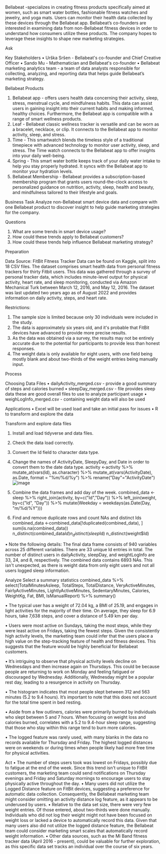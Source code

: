 Bellabeat 
-specializes in creating fitness products specifically aimed at women, such as smart water bottles, fashionable fitness watches and jewelry, and yoga mats. Users can monitor their health data collected by these devices through the Bellabeat app. Bellabeat’s co-founders are interested in examining data from non-Bellabeat fitness devices in order to understand how consumers utilize these products. The company hopes to leverage these insights to shape new marketing strategies.

Ask

Key Stakeholders
•	Urška Sršen - Bellabeat's co-founder and Chief Creative Officer
•	Sando Mu - Mathematician and Bellabeat's co-founder
•	Bellabeat marketing analytics team - a team of data analysts responsible for collecting, analyzing, and reporting data that helps guide Bellabeat’s marketing strategy.

Bellabeat Products
1.	Bellabeat app - offers users health data concerning their activity, sleep, stress, menstrual cycle, and mindfulness habits. This data can assist users in gaining insight into their current habits and making informed, healthy choices. Furthermore, the Bellabeat app is compatible with a range of smart wellness products.
2.	Leaf -  Bellabeat classic wellness tracker is versatile and can be worn as a bracelet, necklace, or clip. It connects to the Bellabeat app to monitor activity, sleep, and stress.
3.	Time - This smartwatch blends the timeless style of a traditional timepiece with advanced technology to monitor user activity, sleep, and stress. The Time watch connects to the Bellabeat app to offer insights into your daily well-being.
4.	Spring - This smart water bottle keeps track of your daily water intake to help you stay properly hydrated. It syncs with the Bellabeat app to monitor your hydration levels.
5.	Bellabeat Membership - Bellabeat provides a subscription-based membership program that grants users round-the-clock access to personalized guidance on nutrition, activity, sleep, health and beauty, and mindfulness tailored to their lifestyle and goals.

Business Task
Analyze non-Bellabeat smart device data and compare with one Bellabeat product to discover insight to help guide marketing strategies for the company.

Questions
1.	What are some trends in smart device usage?
2.	How could these trends apply to Bellabeat customers?
3.	How could these trends help influence Bellabeat marketing strategy?
  
Preparation

Data Source:
FitBit Fitness Tracker Data can be found on Kaggle, split into 18 CSV files. The dataset comprises smart health data from personal fitness trackers for thirty Fitbit users. This data was gathered through a survey of personal tracker data, which includes minute-level output for physical activity, heart rate, and sleep monitoring, conducted via Amazon Mechanical Turk between March 12, 2016, and May 12, 2016. The dataset was last updated two years ago as of August 2022 and provides information on daily activity, steps, and heart rate.

Restrictions:
1.	The sample size is limited because only 30 individuals were included in the study.
2.	The data is approximately six years old, and it's probable that FitBit devices have advanced to provide more precise results.
3.	As the data was obtained via a survey, the results may not be entirely accurate due to the potential for participants to provide less than honest responses.
4.	The weight data is only available for eight users, with one field being mostly blank and about two-thirds of the weight entries being manually input.

Process

Choosing Data Files
•	dailyActivity_merged.csv - provide a good summary of steps and calories burned
•	sleepDay_merged.csv - file provides sleep data these are good overall files to   use to analyze participant usage
•	weighLogInfo_merged.csv - containing weight data will also be used

Applications
•	Excel will be used load and take an initial pass for issues
•	R to transform and explore the data

Transform and explore data files
1.	Install and load tidyverse and data files.
2.	Check the data load correctly.
3.	Convert the Id field to character data type.
4.	Change the names of ActivityDate, SleepyDay, and Date in order to convert them to the date data type. 
activity <-activity %>% 
	mutate_at(vars(Id), as.character) %>% 
  mutate_at(vars(ActivityDate), as.Date, format = "%m/%d/%y") %>% 
  rename("Day"="ActivityDate")
![image](https://github.com/EugeneAllan/Bellabeat/assets/171637022/15710c97-af4e-4434-ba40-9c7a07b38db0)

5.	Combine the data frames and add day of the week.
combined_data <-sleep %>%
  right_join(activity, by=c("Id","Day")) %>%
  left_join(weight, by=c("Id", "Day")) %>%
  mutate(Weekday = weekdays(as.Date(Day, "m/%d/%Y")))


6.	Find and remove duplicate rows and count NAs and distinct Ids
combined_data <-combined_data[!duplicated(combined_data), ]
sum(is.na(combined_data))
n_distinct(combined_data$Id)
n_distinct(sleep$Id)
n_distinct(weight$Id)


•	Note the following details: The final data frame consists of 940 variables across 25 different variables. There are 33 unique Id entries in total. The number of distinct users in dailyActivity, sleepDay, and weightLogInfo are 33, 24, and 8, respectively. The combined data contains 6893 NAs. This isn't unexpected, as there is weight data from only eight users and not all users logged sleep information.

Analyze
Select a summary statistics
combined_data %>% 
select(TotalMinutesAsleep, TotalSteps, TotalDistance, VeryActiveMinutes, FairlyActiveMinutes, LightlyActiveMinutes, SedentaryMinutes, Calories, WeightKg, Fat, BMI, IsManualReport) %>% summary()


•	The typical user has a weight of 72.04 kg, a BMI of 25.19, and engages in light activities for the majority of their time. On average, they sleep for 6.9 hours, take 7,638 steps, and cover a distance of 5.49 km per day.


•	Users were most active on Sundays, taking the most steps, while they were least active on Fridays, taking the fewest steps. Given the consistently high activity levels, the marketing team could infer that the users place a high value on the step-tracking feature of health and fitness devices. This suggests that the feature would be highly beneficial for Bellabeat customers.

 
•	It’s intriguing to observe that physical activity levels decline on Wednesdays and then increase again on Thursdays. This could be because people are returning to work on Monday and feeling fatigued or discouraged by Wednesday. Additionally, Wednesday might be a popular rest day, leading to a resurgence in activity on Thursday.
 

•	The histogram indicates that most people slept between 312 and 563 minutes (5.2 to 9.4 hours). It’s important to note that this does not account for the total time spent in bed resting.

 
•	Aside from a few outliners, calories were primarily burned by individuals who slept between 5 and 7 hours. When focusing on weight loss and calories burned, correlates with a 5.2 to 9.4-hour sleep range, suggesting that those who stay within this range tend to burn more calories.
 

•	The logged feature was rarely used, with many blanks in the data no records available for Thursday and Friday. The highest logged distances were on weekends or during times when people likely had more free time for physical activities.

Act
•	The number of steps users took was lowest on Fridays, possibly due to fatigue at the end of the week. Since this trend isn't unique to FitBit customers, the marketing team could send notifications on Thursday evenings and Friday and Saturday mornings to encourage users to stay physically active throughout the day.
•	Many users did not utilize the Logged Distance feature on FitBit devices, suggesting a preference for automatic data collection. Consequently, the Bellabeat marketing team might consider omitting an activity distance log feature, as it appears to be underused by users.
•	Relative to the data set size, there were very few weight entries. Of those entered, about two-thirds were done manually. Individuals who did not log their weight might not have been focused on weight loss or lacked a device to automatically record this data. Given that many users also did not utilize the logged distance feature, the Bellabeat team could consider marketing smart scales that automatically record weight information.
•	Other data sources, such as the Mi Band fitness tracker data (April 2016 - present), could be valuable for further exploration, as this specific data set tracks an individual over the course of six years.

